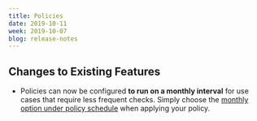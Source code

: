 ```yaml
---
title: Policies
date: 2019-10-11
week: 2019-10-07
blog: release-notes
---
```


## Changes to Existing Features

* Policies can now be configured **to run on a monthly interval** for use cases that require less frequent checks. Simply choose the [monthly option under policy schedule](/policies/users/guides/apply_policy.html#common-policy-configuration-options--policy-schedule-) when applying your policy.
